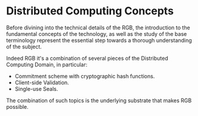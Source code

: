 # Distributed Computing Concepts

Before divining into the technical details of the RGB, the introduction to the fundamental concepts of the technology, as well as the study of the base terminology represent the essential step towards a thorough understanding of the subject.

Indeed RGB it's a combination of several pieces of the Distributed Computing Domain, in particular:

* Commitment scheme with cryptographic hash functions.
* Client-side Validation.
* Single-use Seals.

The combination of such topics is the underlying substrate that makes RGB possible.